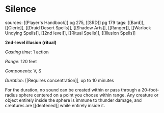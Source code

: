 # Silence
sources: [[Player's Handbook]] pg 275, [[SRD]] pg 179
tags: [[Bard]], [[Cleric]], [[Druid Desert Spells]], [[Shadow Arts]], [[Ranger]], [[Warlock Undying Spells]], [[2nd level]], [[Ritual Spells]], [[Illusion Spells]]

**2nd-level illusion (ritual)**

*Casting time*: 1 action

*Range*: 120 feet

*Components*: V, S

*Duration*: [[Requires concentration]], up to 10 minutes

For the duration, no sound can be created within or pass through a 20-foot-radius sphere centered on a point you choose within range. Any creature or object entirely inside the sphere is immune to thunder damage, and creatures are [[deafened]] while entirely inside it.
